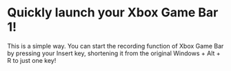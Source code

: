 # Quickly launch your Xbox Game Bar  1!
This is a simple way. You can start the recording function of Xbox Game Bar by pressing your Insert key, shortening it from the original Windows + Alt + R to just one key!
